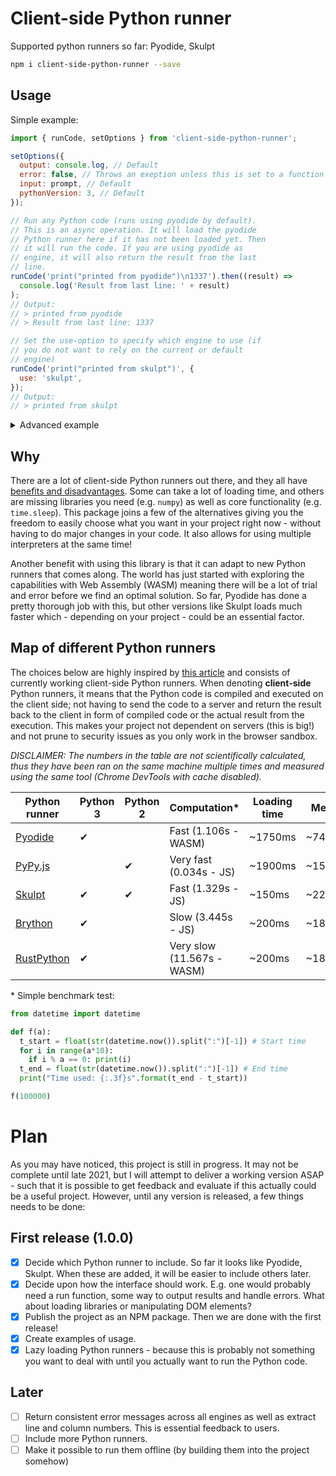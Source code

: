 # Client-side Python runner

Supported python runners so far: Pyodide, Skulpt

```bash
npm i client-side-python-runner --save
```

## Usage

Simple example:

```javascript
import { runCode, setOptions } from 'client-side-python-runner';

setOptions({
  output: console.log, // Default
  error: false, // Throws an exeption unless this is set to a function
  input: prompt, // Default
  pythonVersion: 3, // Default
});

// Run any Python code (runs using pyodide by default).
// This is an async operation. It will load the pyodide
// Python runner here if it has not been loaded yet. Then
// it will run the code. If you are using pyodide as
// engine, it will also return the result from the last
// line.
runCode('print("printed from pyodide")\n1337').then((result) =>
  console.log('Result from last line: ' + result)
);
// Output:
// > printed from pyodide
// > Result from last line: 1337

// Set the use-option to specify which engine to use (if
// you do not want to rely on the current or default
// engine)
runCode('print("printed from skulpt")', {
  use: 'skulpt',
});
// Output:
// > printed from skulpt
```

<details>
<summary>Advanced example</summary>

This will probably be more advanced in the future.

```javascript
import pythonRunner, { runCode } from 'client-side-python-runner';

// Load engines on beforehand
await pythonRunner.loadEngines(['pyodide', 'skulpt']);

// Set current engine
await pythonRunner.useEngine('skulpt');

// Set options (this will merge with existing options)
pythonRunner.setOptions({
  // This represents the values returned from the print
  // function in Python.
  output: console.log,

  // Some engines can stop and wait for input, others
  // cannot. To be safe, prompt is the default as it
  // stops JavaScript altogether and thereforeworks on
  // all cases.
  input: prompt,

  // Version 3 is default, unless it is not possible
  // using the current engine
  pythonVersion: 3,
});

// Run the code
await runCode('print("printed from skulpt")');

// Switch engine
await pythonRunner.useEngine('pyodide');

// Run the code again, but in pyodide (which also can
// return the result from the last execution)
const pyodideResult = await runCode(`
a = 1200
b = 137
print("printed from pyodide")
"this is the returned value " + str(a + b)
`);
```

</details>

## Why

There are a lot of client-side Python runners out there, and they all have [benefits and disadvantages](https://stromberg.dnsalias.org/~strombrg/pybrowser/python-browser.html). Some can take a lot of loading time, and others are missing libraries you need (e.g. `numpy`) as well as core functionality (e.g. `time.sleep`). This package joins a few of the alternatives giving you the freedom to easily choose what you want in your project right now - without having to do major changes in your code. It also allows for using multiple interpreters at the same time!

Another benefit with using this library is that it can adapt to new Python runners that comes along. The world has just started with exploring the capabilities with Web Assembly (WASM) meaning there will be a lot of trial and error before we find an optimal solution. So far, Pyodide has done a pretty thorough job with this, but other versions like Skulpt loads much faster which - depending on your project - could be an essential factor.

## Map of different Python runners

The choices below are highly inspired by [this article](https://yasoob.me/2019/05/22/running-python-in-the-browser/) and consists of currently working client-side Python runners. When denoting **client-side** Python runners, it means that the Python code is compiled and executed on the client side; not having to send the code to a server and return the result back to the client in form of compiled code or the actual result from the execution. This makes your project not dependent on servers (this is big!) and not prune to security issues as you only work in the browser sandbox.

_DISCLAIMER: The numbers in the table are not scientifically calculated, thus they have been ran on the same machine multiple times and measured using the same tool (Chrome DevTools with cache disabled)._

| Python runner            | Python 3 | Python 2 | Computation\*              | Loading time | Memory   | Packages                                 |
| ------------------------ | -------- | -------- | -------------------------- | ------------ | -------- | ---------------------------------------- |
| [Pyodide][pyodide]       | ✔        |          | Fast (1.106s - WASM)       | ~1750ms      | ~7400kB  | [Most scientific libraries][pyodide-lib] |
| [PyPy.js][pypyjs]        |          | ✔        | Very fast (0.034s - JS)    | ~1900ms      | ~15000kB | Browser                                  |
| [Skulpt][skulpt]         | ✔        | ✔        | Fast (1.329s - JS)         | ~150ms       | ~227kB   | TurtleGraphics                           |
| [Brython][brython]       | ✔        |          | Slow (3.445s - JS)         | ~200ms       | ~184kB   | Browser                                  |
| [RustPython][rustpython] | ✔        |          | Very slow (11.567s - WASM) | ~200ms       | ~184kB   | Browser                                  |

[pyodide]: https://github.com/iodide-project/pyodide
[pyodide-t]: https://alpha.iodide.io/notebooks/300/
[pyodide-lib]: https://github.com/iodide-project/pyodide/tree/master/packages
[skulpt]: https://skulpt.org/
[skulpt-t]: https://skulpt.org/
[brython]: https://brython.info/
[brython-t]: https://brython.info/tests/editor.html
[rustpython]: https://brython.info/
[rustpython-t]: https://rustpython.github.io/demo/
[pypyjs]: https://github.com/pypyjs/pypyjs
[pypyjs-t]: http://pypyjs.org/editor.html
[pyjs]: http://pyjs.org/
[transcrypt]: https://www.transcrypt.org/
[batavia]: https://github.com/beeware/batavia
[pysimplegui]: https://pysimplegui.readthedocs.io/en/latest/

\* Simple benchmark test:

```python
from datetime import datetime

def f(a):
  t_start = float(str(datetime.now()).split(":")[-1]) # Start time
  for i in range(a*10):
    if i % a == 0: print(i)
  t_end = float(str(datetime.now()).split(":")[-1]) # End time
  print("Time used: {:.3f}s".format(t_end - t_start))

f(100000)
```

# Plan

As you may have noticed, this project is still in progress. It may not be complete until late 2021, but I will attempt to deliver a working version ASAP - such that it is possible to get feedback and evaluate if this actually could be a useful project. However, until any version is released, a few things needs to be done:

## First release (1.0.0)

- [x] Decide which Python runner to include. So far it looks like Pyodide, Skulpt. When these are added, it will be easier to include others later.
- [x] Decide upon how the interface should work. E.g. one would probably need a run function, some way to output results and handle errors. What about loading libraries or manipulating DOM elements?
- [x] Publish the project as an NPM package. Then we are done with the first release!
- [x] Create examples of usage.
- [x] Lazy loading Python runners - because this is probably not something you want to deal with until you actually want to run the Python code.

## Later

- [ ] Return consistent error messages across all engines as well as extract line and column numbers. This is essential feedback to users.
- [ ] Include more Python runners.
- [ ] Make it possible to run them offline (by building them into the project somehow)
